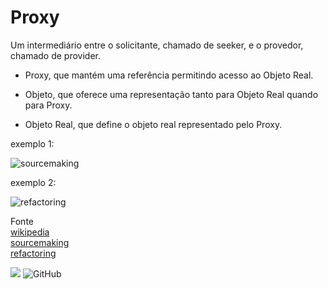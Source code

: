 
# Proxy

Um intermediário entre o solicitante, chamado
de seeker, e o provedor, chamado de provider.

-  Proxy, que mantém uma referência permitindo acesso ao Objeto Real.

- Objeto, que oferece uma representação tanto para Objeto Real
quando para Proxy.

- Objeto Real, que define o objeto real representado pelo Proxy.


 exemplo 1:
 
 
![sourcemaking](https://sourcemaking.com/files/v2/content/patterns/Proxy1.png?id=31c11a29b4c3a177814f)

 exemplo 2:

![refactoring](https://refactoring.guru/images/patterns/diagrams/proxy/solution-pt-br.png?id=639d07cfce75d09b50a3)


    
Fonte  
[wikipedia](https://pt.wikipedia.org/wiki/Ficheiro:Proxy.png)  
[sourcemaking]( https://sourcemaking.com/design_patterns/proxy)  
[refactoring](https://refactoring.guru/pt-br/design-patterns/proxy)

![](https://img.shields.io/badge/python-v3.9-informational?style=flat&logoColor=white&color=blue)   ![GitHub](https://img.shields.io/badge/licence-MIT-GREE) 
